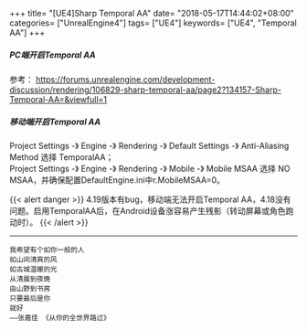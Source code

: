 +++
title= "[UE4]Sharp Temporal AA"
date= "2018-05-17T14:44:02+08:00"
categories= ["UnrealEngine4"]
tags= ["UE4"]
keywords= ["UE4", "Temporal AA"]
+++

##### PC端开启Temporal AA

参考：
https://forums.unrealengine.com/development-discussion/rendering/106829-sharp-temporal-aa/page2?134157-Sharp-Temporal-AA=&viewfull=1

##### 移动端开启Temporal AA
Project Settings -》 Engine -》 Rendering -》 Default Settings -》 Anti-Aliasing Method 选择 TemporalAA；  
Project Settings -》 Engine -》 Rendering -》 Mobile -》 Mobile MSAA 选择 NO MSAA，并确保配置DefaultEngine.ini中r.MobileMSAA=0。

{{< alert danger >}}
4.19版本有bug，移动端无法开启Temporal AA，4.18没有问题。启用TemporalAA后，在Android设备涨容易产生残影（转动屏幕或角色跑动时）。
{{< /alert >}}

***
`我希望有个如你一般的人`  
`如山间清爽的风`  
`如古城温暖的光`  
`从清晨到夜晚`  
`由山野到书房`  
`只要最后是你`  
`就好`  
`——张嘉佳 《从你的全世界路过》`